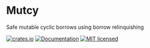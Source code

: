 # Mutcy

Safe mutable cyclic borrows using borrow relinquishing

[![crates.io](https://img.shields.io/crates/v/mutcy?label=latest)](https://crates.io/crates/mutcy)
[![Documentation](https://docs.rs/mutcy/badge.svg?version=latest)](https://docs.rs/mutcy/latest)
[![MIT licensed][mit-badge]][mit-url]

[mit-badge]: https://img.shields.io/badge/license-MIT-blue.svg
[mit-url]: https://github.com/tokio-rs/tokio/blob/master/LICENSE
